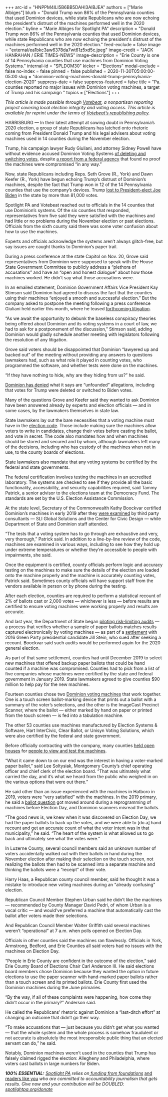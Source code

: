 +++
arc-id = "HNPPM4ILI5B6BB5DAHI3AIBJEA"
authors = ["Marie Albiges"]
blurb = "Donald Trump won 86% of the Pennsylvania counties that used Dominion devices, while state Republicans who are now echoing the president's distrust of the machines performed well in the 2020 election."
byline = "Marie Albiges for Spotlight PA"
description = "Donald Trump won 86% of the Pennsylvania counties that used Dominion devices, while state Republicans who are now echoing the president's distrust of the machines performed well in the 2020 election."
feed-exclude = false
image = "external/ea1bkc3aw6378da7wt61z5xd5c.jpeg"
image-credit = "JACK HANRAHAN / ERIE TIMES-NEWS"
image-description = "Erie County is one of 14 Pennsylvania counties that use machines from Dominion Voting Systems."
internal-id = "SPLDOM30"
kicker = "Elections"
modal-exclude = false
no-index = false
pinned = false
published = 2020-11-30T05:00:00-05:00
slug = "dominion-voting-machines-donald-trump-pennsylvania-election-2020"
suppress-date = false
suppress-featured = false
title = "Pa. counties reported no major issues with Dominion voting machines, a target of Trump and his campaign "
topics = ["Elections"]
+++

<i>This article is made possible through </i><a href="http://votebeat.org/"><i>Votebeat</i></a><i>, a nonpartisan reporting project covering local election integrity and voting access. This article is available for reprint under the terms of </i><a href="https://www.votebeat.org/pages/republishing"><i>Votebeat’s republishing policy</i></a><i>.</i>

HARRISBURG — In their latest attempt at sowing doubt in Pennsylvania’s 2020 election, a group of state Republicans has latched onto rhetoric coming from President Donald Trump and his legal advisers about voting machines used in 14 counties during the November election.

Trump, his campaign lawyer Rudy Giuliani, and attorney Sidney Powell have without evidence accused Dominion Voting Systems <a href="https://twitter.com/realDonaldTrump/status/1326926226888544256">of deleting and switching votes</a>, despite <a href="https://www.cisa.gov/news/2020/11/12/joint-statement-elections-infrastructure-government-coordinating-council-election">a report from a federal agency</a> that found no proof the machines were compromised “in any way.”

Now, state Republicans including Reps. Seth Grove (R., York) and Dawn Keefer (R., York) have begun echoing Trump’s distrust of Dominion’s machines, despite the fact that Trump won in 12 of the 14 Pennsylvania counties that use the company’s devices. Trump <a href="https://www.spotlightpa.org/news/2020/11/joe-biden-pennsylvania-winner-certification-final-results/" target=_blank>lost to President-elect Joe Biden</a> in the state by more than 81,000 votes.

Spotlight PA and Votebeat reached out to officials in the 14 counties that use Dominion’s systems. Of the six counties that responded, representatives from five said they were satisfied with the machines and had little or no problems during the November election or past elections. Officials from the sixth county said there was some voter confusion about how to use the machines.

Experts and officials acknowledge the systems aren’t always glitch-free, but say issues are caught thanks to Dominion’s paper trail.

During a press conference at the state Capitol on Nov. 20, Grove said representatives from Dominion were supposed to speak with the House State Government Committee to publicly address a “plethora of accusations” and have an “open and honest dialogue” about how those machines worked. He didn’t say what those accusations were.

<script src="https://www.spotlightpa.org/embed.js" async></script><div data-spl-embed-version="1" data-spl-src="https://www.spotlightpa.org/embeds/newsletter/"></div>

In an emailed statement, Dominion Government Affairs Vice President Kay Stimson said Dominion had agreed to discuss the fact that the counties using their machines “enjoyed a smooth and successful election.” But the company asked to postpone the meeting following a press conference Giuliani held earlier this month, where he teased <a href="https://www.dominionvoting.com/dominion-statement-on-sidney-powell-charges/">forthcoming litigation</a>.

“As we await the opportunity to debunk the baseless conspiracy theories being offered about Dominion and its voting systems in a court of law, we had to ask for a postponement of the discussion,” Stimson said, adding Dominion would gladly schedule another meeting with legislators following the resolution of any litigation.

Grove said voters should be disappointed that Dominion “lawyered up and backed out” of the meeting without providing any answers to questions lawmakers had, such as what role it played in counting votes, who programmed the software, and whether tests were done on the machines.

“If they have nothing to hide, why are they hiding from us?” he said.

<a href="https://www.dominionvoting.com/">Dominion has denied</a> what it says are “unfounded” allegations, including that votes for Trump were deleted or switched to Biden votes.

Many of the questions Grove and Keefer said they wanted to ask Dominion have been answered already by experts and election officials — and in some cases, by the lawmakers themselves in state law.

State lawmakers lay out the bare necessities that a voting machine must have in the <a href="https://www.legis.state.pa.us/WU01/LI/LI/US/PDF/1937/0/0320..PDF">election code</a>. Those include making sure the machines allow voters to write in candidates, change their votes before casting the ballot, and vote in secret. The code also mandates how and when machines should be stored and secured and by whom, although lawmakers left many of the decisions, including who has custody of the machines when not in use, to the county boards of elections.

State lawmakers also mandate that any voting systems be certified by the federal and state governments.

The federal certification involves testing the machines in an accredited laboratory. The systems are checked to see if they provide all the basic functionality, accessibility, and security capabilities required, said Tammy Patrick, a senior advisor to the elections team at the Democracy Fund. The standards are set by the U.S. Election Assistance Commission.

At the state level, Secretary of the Commonwealth Kathy Boockvar certified Dominion’s machines in early 2019 after they <a href="https://www.dos.pa.gov/VotingElections/Documents/Voting%20Systems/Dominion%20Democracy%20Suite%205.5-A/Dominion%20Democracy%20Suite%20Final%20Report%20scanned%20with%20signature%20020119.pdf">were examined</a> by third party consultants — SLI Global Solutions and the Center for Civic Design — while Department of State and Dominion staff attended.

“The tests that a voting system has to go through are exhaustive and very, very thorough,” Patrick said. In addition to a line-by-line review of the code, machines are examined in various ways, including to see how they hold up under extreme temperatures or whether they’re accessible to people with impairments, she said.

Once the equipment is certified, county officials perform logic and accuracy testing on the machines to make sure the details of the election are loaded onto the machine properly and the machine is accurately counting votes, Patrick said. Sometimes county officials will have support staff from the vendors available in person or by phone during the testing.

After each election, counties are required to perform a statistical recount of 2% of ballots cast or 2,000 votes — whichever is less — before results are certified to ensure voting machines were working properly and results are accurate.

And last year, the Department of State began <a href="https://www.spotlightpa.org/news/2020/11/pennsylvania-election-2020-investigation-republicans-audits/" target=_blank>piloting risk-limiting audits</a> — a process that verifies whether a sample of paper ballots matches results captured electronically by voting machines — as part of a <a href="https://web.archive.org/web/20211018142047/https://www.pacounties.org/GR/Documents/SteinSettlement20181128.pdf">settlement</a> with 2016 Green Party presidential candidate Jill Stein, who sued after seeking a recount. Boockvar said such audits would be performed again for the 2020 general election.

As part of that same settlement, counties had until December 2019 to select new machines that offered backup paper ballots that could be hand counted if a machine was compromised. Counties had to pick from a list of five companies whose machines were certified by the state and federal government in January 2019. State lawmakers agreed to give counties $90 million to help pay for the new machines.

Fourteen counties chose two <a href="https://www.votespa.com/About-Elections/Pages/Dominion-Democracy-Suite-55A.aspx">Dominion voting machines</a> that work together. One is a touch screen ballot-marking device that prints out a ballot with a summary of the voter’s selections, and the other is the ImageCast Precinct Scanner, where the ballot — either marked by hand on paper or printed from the touch screen — is fed into a tabulation machine.

The other 53 counties use machines manufactured by Election Systems &amp; Software, Hart InterCivic, Clear Ballot, or Unisyn Voting Solutions, which were also certified by the federal and state government.

Before officially contracting with the company, many counties <a href="https://web.archive.org/20201130111501/https://www.montcopa.org/ArchiveCenter/ViewFile/Item/4669">held open houses</a> for <a href="https://web.archive.org/20201126075345/https://www.delcopa.gov/publicrelations/releases/2019/votingmachines.html">people to view and test the machines</a>.

“What it came down to on our end was the interest in having a voter-marked paper ballot,” said Lee Soltysiak, Montgomery County’s chief operating officer and chief clerk of the election board. “That was ultimately what carried the day, and it’s what we heard from the public who weighed in on the various options that were out there.”

He said other than an issue experienced with the machines in Hatboro in 2019, voters were “very satisfied” with the machines. In the 2019 primary, he said a <a href="https://www.inquirer.com/news/pennsylvania/hatboro-library-vote-tax-referendum-landslide-20190604.html">ballot question</a> got moved around during a reprogramming of machines before Election Day, and Dominion scanners misread the ballots.

“The good news is, we knew when it was discovered on Election Day, we had the paper ballots to back up the votes, and we were able to [do a] hand recount and get an accurate count of what the voter intent was in that municipality,” he said. “The heart of the system is what allowed us to go back and ultimately see what the votes were.”

In Luzerne County, several council members said an unknown number of voters accidentally walked out with their ballots in hand during the November election after making their selection on the touch screen, not realizing the ballots then had to be scanned into a separate machine and thinking the ballots were a “receipt” of their vote.

Harry Haas, a Republican county council member, said he thought it was a mistake to introduce new voting machines during an “already confusing” election.

<script src="https://www.spotlightpa.org/embed.js" async></script><div data-spl-embed-version="1" data-spl-src="https://www.spotlightpa.org/embeds/donate/?teaser_text=Spotlight%20PA%20provides%20essential%2C%20public-service%20journalism%20thanks%20to%20readers%20like%20you.%20%3Cb%3EBecome%20a%20member%20today%20with%20a%20gift%20of%20%2415%2Fmonth%20or%20more%20and%20receive%20our%20exclusive%20Pennsylvania%20tote%20bag.%3C%2Fb%3E&cta_text=YES%2C%20COUNT%20ME%20IN&eyebrow_text=BECOME%20A%20MEMBER"></div>

Republican Council Member Stephen Urban said he didn’t like the machines — recommended by County Manager David Pedri, of whom Urban is a vocal critic — and would’ve preferred a machine that automatically cast the ballot after voters made their selections.

And Republican Council Member Walter Griffith said several machines weren’t “operational” at 7 a.m. when polls opened on Election Day.

Officials in other counties said the machines ran flawlessly. Officials in York, Armstrong, Bedford, and Erie Counties all said voters had no issues with the machines on Election Day.

“People in Erie County are confident in the outcome of the election,” said Erie County Board of Elections Chair Carl Anderson III. He said elections board members chose Dominion because they wanted the option in future elections to use the paper scanner with hand-marked paper ballots rather than a touch screen and its printed ballots. Erie County first used the Dominion machines during the June primaries.

“By the way, if all of these complaints were happening, how come they didn’t occur in the primary?” Anderson said.

He called the Republicans’ rhetoric against Dominion a “last-ditch effort” at changing an outcome that didn’t go their way.

“To make accusations that — just because you didn’t get what you wanted — that the whole system and the whole process is somehow fraudulent or not accurate is absolutely the most irresponsible public thing that an elected servant can do,” he said.

Notably, Dominion machines weren’t used in the counties that Trump has falsely claimed rigged the election: Allegheny and Philadelphia, where voters cast ballots in large numbers for Biden.

<i><b>100% ESSENTIAL:</b></i><i> </i><a href="https://www.spotlightpa.org/"><i>Spotlight PA</i></a><i> relies on</i><a href="https://www.spotlightpa.org/support"><i> funding from foundations</i></a><i> </i><a href="https://www.spotlightpa.org/support">and readers like you</a><i> who are committed to accountability journalism that gets results. Give now and your contribution will be DOUBLED: </i><a href="https://www.spotlightpa.org/donate"><i>spotlightpa.org/donate</i></a>
